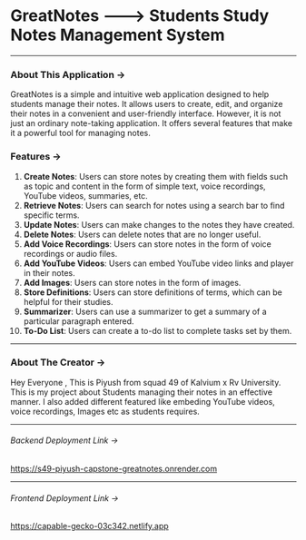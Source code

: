 # GreatNotes ---> Students Study Notes Management System
* * *
### About This Application ->
GreatNotes is a simple and intuitive web application designed to help students manage their notes. It allows users to create, edit, and organize their notes in a convenient and user-friendly interface. However, it is not just an ordinary note-taking application. It offers several features that make it a powerful tool for managing notes.

### Features ->
1. **Create Notes**: Users can store notes by creating them with fields such as topic and content in the form of simple text, voice recordings, YouTube videos, summaries, etc.
2. **Retrieve Notes**: Users can search for notes using a search bar to find specific terms.
3. **Update Notes**: Users can make changes to the notes they have created.
4. **Delete Notes**: Users can delete notes that are no longer useful.
5. **Add Voice Recordings**: Users can store notes in the form of voice recordings or audio files.
6. **Add YouTube Videos**: Users can embed YouTube video links and player in their notes.
7. **Add Images**: Users can store notes in the form of images.
8. **Store Definitions**: Users can store definitions of terms, which can be helpful for their studies.
9. **Summarizer**: Users can use a summarizer to get a summary of a particular paragraph entered.
10. **To-Do List**: Users can create a to-do list to complete tasks set by them.
* * *
### About The Creator ->
Hey Everyone , This is Piyush from squad 49 of Kalvium x Rv University. This is my project about Students managing their notes in an effective manner. I also added different featured like embeding YouTube videos, voice recordings, Images etc as students requires. 
* * *
###### Backend Deployment Link -> 
https://s49-piyush-capstone-greatnotes.onrender.com
* * *
###### Frontend Deployment Link ->
https://capable-gecko-03c342.netlify.app 